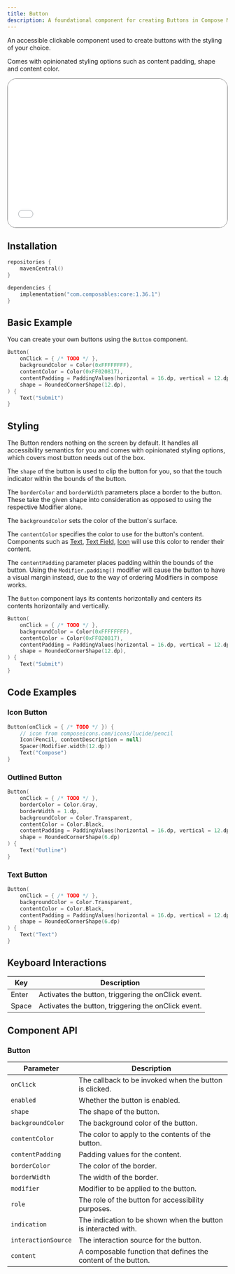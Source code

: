 ```yaml
---
title: Button
description: A foundational component for creating Buttons in Compose Multiplatform
---
```


An accessible clickable component used to create buttons with the styling of your choice.

Comes with opinionated styling options such as content padding, shape and content color.

<div style="position: relative; max-width: 800px; height: 340px; border-radius: 20px; overflow: hidden; border: 1px solid #777;">
    <iframe id="demoIframe" style="position: absolute; top: 0; left: 0; width: 100%; height: 100%; border: none;" src="../demo/index.html?id=button" title="Demo" allow="accelerometer; autoplay; clipboard-write; encrypted-media; gyroscope; picture-in-picture; web-share" referrerpolicy="strict-origin-when-cross-origin"></iframe>
</div>

## Installation

```kotlin title="build.gradle.kts"
repositories {
    mavenCentral()
}

dependencies {
    implementation("com.composables:core:1.36.1")
}
```

## Basic Example

You can create your own buttons using the `Button` component.

```kotlin
Button(
    onClick = { /* TODO */ },
    backgroundColor = Color(0xFFFFFFFF),
    contentColor = Color(0xFF020817),
    contentPadding = PaddingValues(horizontal = 16.dp, vertical = 12.dp),
    shape = RoundedCornerShape(12.dp),
) {
    Text("Submit")
}
```

## Styling

The Button renders nothing on the screen by default. It handles all accessibility semantics for you and comes with opinionated styling options, which covers most button needs out of the box.

The `shape` of the button is used to clip the button for you, so that the touch indicator within the bounds of the button.

The `borderColor` and `borderWidth` parameters place a border to the button. These take the given shape into consideration as opposed to using the respective Modifier alone. 

The `backgroundColor` sets the color of the button's surface. 

The `contentColor` specifies the color to use for the button's content. Components such as [Text](text.md), [Text Field](textfield.md), [Icon](icon.md) will use this color to render their content.

The `contentPadding` parameter places padding within the bounds of the button. Using the `Modifier.padding()` modifier will cause the button to have a visual margin instead, due to the way of ordering Modifiers in compose works.

The `Button` component lays its contents horizontally and centers its contents horizontally and vertically. 

```kotlin
Button(
    onClick = { /* TODO */ },
    backgroundColor = Color(0xFFFFFFFF),
    contentColor = Color(0xFF020817),
    contentPadding = PaddingValues(horizontal = 16.dp, vertical = 12.dp),
    shape = RoundedCornerShape(12.dp),
) {
    Text("Submit")
}
```

## Code Examples

### Icon Button

```kotlin
Button(onClick = { /* TODO */ }) {
    // icon from composeicons.com/icons/lucide/pencil
    Icon(Pencil, contentDescription = null)
    Spacer(Modifier.width(12.dp))
    Text("Compose")
}
```

### Outlined Button

```kotlin
Button(
    onClick = { /* TODO */ },
    borderColor = Color.Gray,
    borderWidth = 1.dp,
    backgroundColor = Color.Transparent,
    contentColor = Color.Black,
    contentPadding = PaddingValues(horizontal = 16.dp, vertical = 12.dp),
    shape = RoundedCornerShape(6.dp)
) {
    Text("Outline")
}
```

### Text Button

```kotlin
Button(
    onClick = { /* TODO */ },
    backgroundColor = Color.Transparent,
    contentColor = Color.Black,
    contentPadding = PaddingValues(horizontal = 16.dp, vertical = 12.dp),
    shape = RoundedCornerShape(6.dp)
) {
    Text("Text")
}


```

## Keyboard Interactions

| Key                                   | Description                                                   |
|---------------------------------------|---------------------------------------------------------------|
| <div class="keyboard-key">Enter</div> | Activates the button, triggering the onClick event.            |
| <div class="keyboard-key">Space</div> | Activates the button, triggering the onClick event.            |

## Component API

### Button

| Parameter           | Description                                                     |
|---------------------|-----------------------------------------------------------------|
| `onClick`           | The callback to be invoked when the button is clicked.          |
| `enabled`           | Whether the button is enabled.                                  |
| `shape`             | The shape of the button.                                        |
| `backgroundColor`   | The background color of the button.                             |
| `contentColor`      | The color to apply to the contents of the button.               |
| `contentPadding`    | Padding values for the content.                                 |
| `borderColor`       | The color of the border.                                        |
| `borderWidth`       | The width of the border.                                        |
| `modifier`          | Modifier to be applied to the button.                           |
| `role`              | The role of the button for accessibility purposes.              |
| `indication`        | The indication to be shown when the button is interacted with.  |
| `interactionSource` | The interaction source for the button.                          |
| `content`           | A composable function that defines the content of the button.   |


